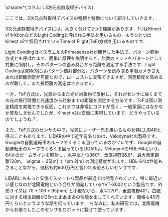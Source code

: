 \chapter*{コラム: \\ 3次元点群取得デバイス}

ここでは，3次元点群取得デバイスの種類と特徴について紹介していきます．

3次元点群取得デバイスには，大きく分けて2つの種類があります．1つはKinect v1やXtionなどのLight Codingと呼ばれる手法を用いるもの．もうひとつはKinect v2で採用されているTime of Flight(ToF)方式を用いるものです．

Light CondingはイスラエルのPrimesense社が開発した手法で，パターン照射方式とも呼ばれます．簡単に原理を説明すると，無数のドットをパターンとして対象に照射し，そのパターンの歪み具合から距離を測定する手法です．Light Codingは究極的にはパターン照射部分と，パターンを読み取る単眼カメラさえあれば距離測定が可能なので，ローコストに実現できますが，測定精度を高めるのが難しく，また長距離の測定はできません．

一方，ToF方式は，光源から出た光が対象物で反射し，それがセンサに届くまでの光の飛行時間と光速度から対象までの距離を測定する方法です．ToFは高い測定精度を実現できる反面，これまでは非常にコストが高く，一般家庭にはなかなか普及しませんでしたが，Kinect v2は安価に実現しています．どうやっているのでしょうね？．

また，ToF方式のセンサの中で，光源にレーザー光を用いるものを特にLIDARと呼ぶこともあります．LIDARの中で近年有名なのは，Velodyne社の製品です．Googleの自動運転車のルーフでくるくる回っているのがソレです．Googleの自動運転車のルーフでくるくる回っているLIDARは，VelodyneのHDL-64という，64本のビームラインを照射し，水平全方位360°，垂直視野26.8°，最大測定距離120m， \sigma = 25[m] で \pm 2[m] の測定精度が出ます．HDL-64は性能もさることながら，価格も約900万円と言われる恐ろしいセンサです．

LIDARにももっと安価でスマートな製品が最近では開発されていて，特に最近いい感じなのが北陽電機という会社が開発しているYVT-X002という製品です．外形サイズは 70 * 106 * 95[mm] と小型ながら，水平270°，垂直視野40°，白紙に対する検出距離が25mとまあまあの性能を出してくれています．価格も40万円くらいというような話を伺っています．
ちなみに，私の研究では，北陽電機からお借りしたこのセンサをロボットに載せて使っています．